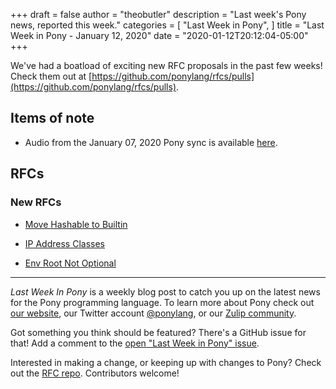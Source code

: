 +++
draft = false
author = "theobutler"
description = "Last week's Pony news, reported this week."
categories = [
    "Last Week in Pony",
]
title = "Last Week in Pony - January 12, 2020"
date = "2020-01-12T20:12:04-05:00"
+++

We've had a boatload of exciting new RFC proposals in the past few weeks! Check them out at [https://github.com/ponylang/rfcs/pulls](https://github.com/ponylang/rfcs/pulls).

<!--more-->

## Items of note

- Audio from the January 07, 2020 Pony sync is available [here](https://sync-recordings.ponylang.io/r/2020_01_07.m4a).

## RFCs

### New RFCs

- [Move Hashable to Builtin](https://github.com/ponylang/rfcs/pull/157)

- [IP Address Classes](https://github.com/ponylang/rfcs/pull/158)

- [Env Root Not Optional](https://github.com/ponylang/rfcs/pull/159)

---

_Last Week In Pony_ is a weekly blog post to catch you up on the latest news for the Pony programming language. To learn more about Pony check out [our website](https://ponylang.io), our Twitter account [@ponylang](https://twitter.com/ponylang), or our [Zulip community](https://ponylang.zulipchat.com).

Got something you think should be featured? There's a GitHub issue for that! Add a comment to the [open "Last Week in Pony" issue](https://github.com/ponylang/ponylang.github.io/issues?q=is%3Aissue+is%3Aopen+label%3Alast-week-in-pony).

Interested in making a change, or keeping up with changes to Pony? Check out the [RFC repo](https://github.com/ponylang/rfcs). Contributors welcome!
